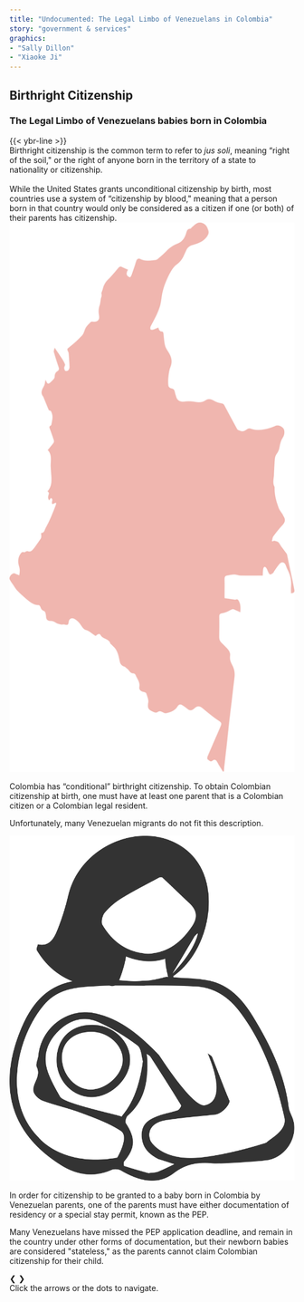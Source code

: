 ```yaml
---
title: "Undocumented: The Legal Limbo of Venezuelans in Colombia"
story: "government & services"
graphics:
- "Sally Dillon"
- "Xiaoke Ji"
---
```


<section class="interactive">
  <div class="interactive__body" id="interactive__gov-birthright">
        <!-- front page -->
        <div class="container-body">
          <div class="flex-column" id="r-1">
          <div class="interactive__header">
            <h2 class="interactive__title">Birthright Citizenship</h2>
            <h3 class="interactive__subhead">The Legal Limbo of Venezuelans babies born in Colombia</h3>
            {{< ybr-line >}}
            <div class="interactive__intro">Birthright citizenship is the common term to refer to <em>jus soli</em>, meaning “right of the soil," or the right of anyone born in the territory of a state to nationality or citizenship.<br><br>
            While the United States grants unconditional citizenship by birth, most countries use a system of “citizenship by blood," meaning that a person born in that country would only be considered as a citizen if one (or both) of their parents has citizenship.</div>
          </div>
        </div>
      </div>
      <!-- slideshow goes here -->
        <div class="slideshow-container">
          <!-- first slide -->
          <div class="mySlides-birthright">
              <div class=" flourish flourish-embed flourish-chart" data-src="visualisation/259647"></div><script src="https://public.flourish.studio/resources/embed.js"></script>
          </div>
          <!-- second slide -->
          <div class="mySlides-birthright">
              <div class="flourish flourish-embed flourish-chart" data-src="visualisation/248457"></div><script src="https://public.flourish.studio/resources/embed.js"></script>
          </div>
          <div class="mySlides-birthright">
            <div class="slide-image">
              <img class="slide-img-doc slide-img" src="assets/colombia.svg" alt="Colombia">
              <div class="slide-txt">
                <p>Colombia has “conditional” birthright citizenship. To obtain Colombian citizenship at birth, one must have at least one parent that is a Colombian citizen or a Colombian legal resident.</p>
                <p>Unfortunately, many Venezuelan migrants do not fit this description.</p>
              </div>
            </div>
          </div>
          <div class="mySlides-birthright">
            <div class="slide-image">
              <img class="slide-img-stats slide-img slide-img-expiration" src="assets/baby.svg" alt="Baby">
              <div class="slide-txt">
                <p>In order for citizenship to be granted to a baby born in Colombia by Venezuelan parents, one of the parents must have either documentation of residency or a special stay permit, known as the PEP.</p>
                <p>Many Venezuelans have missed the PEP application deadline, and remain in the country under other forms of documentation, but their newborn babies are considered "stateless," as the parents cannot claim Colombian citizenship for their child.</p>
              </div>
            </div>
          </div>
          <!-- slideshow buttons -->
          <div class="slideshow-buttons flex">
            <a class="prev" onclick="plusSlidesBirthright(-1)">&#10094;</a>
            <a class="next" onclick="plusSlidesBirthright(1)">&#10095;</a>
          </div>
        </div>
        <div style="text-align:center">
          <span class="dot-Birthright" onclick="currentSlideBirthright(1)"></span>
          <span class="dot-Birthright" onclick="currentSlideBirthright(2)"></span>
          <span class="dot-Birthright" onclick="currentSlideBirthright(3)"></span>
          <span class="dot-Birthright" onclick="currentSlideBirthright(4)"></span>
        </div>
      <!-- bottom caption -->
      <div class="bottom-text">
        Click the arrows or the dots to navigate.
      </div>
    <!-- end of content for passport -->
</section>
